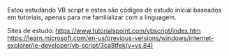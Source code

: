 Estou estudando VB script e estes são códigos de estudo inicial baseados em tutoriais, apenas para me familializar com a linguagem.

Sites de estudo: https://www.tutorialspoint.com/vbscript/index.htm 
https://learn.microsoft.com/en-us/previous-versions/windows/internet-explorer/ie-developer/vb-script/3ca8tfek(v=vs.84)
